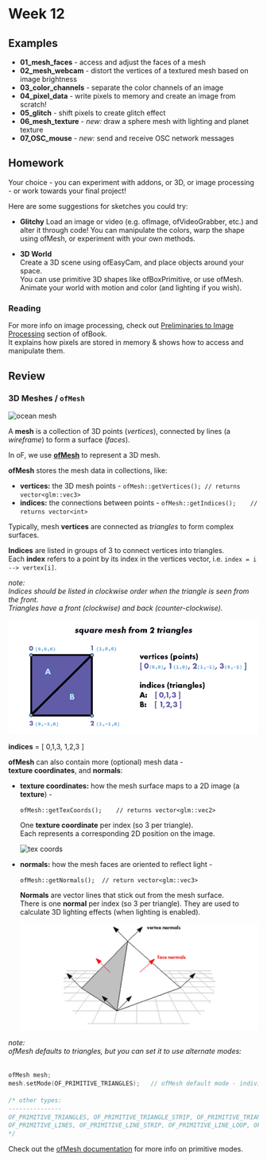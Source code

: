 # Week 12

## Examples

  - **01_mesh_faces** - access and adjust the faces of a mesh
  - **02_mesh_webcam** - distort the vertices of a textured mesh based on image brightness
  - **03_color_channels** - separate the color channels of an image
  - **04_pixel_data** - write pixels to memory and create an image from scratch!
  - **05_glitch** - shift pixels to create glitch effect
  - **06_mesh_texture** - _new:_ draw a sphere mesh with lighting and planet texture
  - **07_OSC_mouse** - _new:_ send and receive OSC network messages

## Homework

Your choice - you can experiment with addons, or 3D, or image processing - or work towards your final project!

Here are some suggestions for sketches you could try:  

  - **Glitchy**
	Load an image or video (e.g. ofImage, ofVideoGrabber, etc.) and alter it through code! You can manipulate the colors, warp the shape using ofMesh, or experiment with your own methods.

  - **3D World**  
	Create a 3D scene using ofEasyCam, and place objects around your space.  
	You can use primitive 3D shapes like ofBoxPrimitive, or use ofMesh.  
	Animate your world with motion and color (and lighting if you wish).

### Reading

For more info on image processing, check out [Preliminaries to Image Processing](http://openframeworks.cc/ofBook/chapters/image_processing_computer_vision.html#preliminariestoimageprocessing) section of ofBook.  
It explains how pixels are stored in memory & shows how to access and manipulate them.


## Review

### 3D Meshes / `ofMesh`

![ocean mesh](https://www.keithlantz.net/wp-content/uploads/2011/10/waves_dft_lines.jpg)

A **mesh** is a collection of 3D points (_vertices_), connected by lines (a _wireframe_) to form a surface (_faces_).  

In oF, we use **[ofMesh](https://openframeworks.cc/documentation/3d/ofMesh)** to represent a 3D mesh. 

**ofMesh** stores the mesh data in collections, like:

  - **vertices:** the 3D mesh points - `ofMesh::getVertices(); // returns vector<glm::vec3>`
  - **indices:** the connections between points - `ofMesh::getIndices();	// returns vector<int>`

Typically, mesh **vertices** are connected as _triangles_ to form complex surfaces.

**Indices** are listed in groups of 3 to connect vertices into triangles.  
Each **index** refers to a point by its index in the vertices vector, i.e. `index = i --> vertex[i]`.  

_note:  
Indices should be listed in clockwise order when the triangle is seen from the front.  
Triangles have a front (clockwise) and back (counter-clockwise)._

![mesh example image](square_mesh_triangles.png)

**indices** = [ 0,1,3, 1,2,3 ]


**ofMesh** can also contain more (optional) mesh data -  
**texture coordinates**, and **normals**:  

  - **texture coordinates:** how the mesh surface maps to a 2D image (a **texture**) -  

	`ofMesh::getTexCoords();	// returns vector<glm::vec2>`
	
	One **texture coordinate** per index (so 3 per triangle).  
	Each represents a corresponding 2D position on the image.

	![tex coords](http://www.c-jump.com/bcc/common/Talk3/OpenGL/Wk07_texture/const_images/texturemapping.png)

  - **normals:** how the mesh faces are oriented to reflect light -  

  	`ofMesh::getNormals();	// return vector<glm::vec3>` 

	**Normals** are vector lines that stick out from the mesh surface.  
	There is one **normal** per index (so 3 per triangle).
	They are used to calculate 3D lighting effects (when lighting is enabled).

	![normals](normals.png)



_note:  
ofMesh defaults to triangles, but you can set it to use alternate modes:_

```c++

ofMesh mesh;
mesh.setMode(OF_PRIMITIVE_TRIANGLES);	// ofMesh default mode - individual triangles

/* other types:
---------------
OF_PRIMITIVE_TRIANGLES, OF_PRIMITIVE_TRIANGLE_STRIP, OF_PRIMITIVE_TRIANGLE_FAN, 
OF_PRIMITIVE_LINES, OF_PRIMITIVE_LINE_STRIP, OF_PRIMITIVE_LINE_LOOP, OF_PRIMITIVE_POINTS
*/
```
Check out the [ofMesh documentation](https://openframeworks.cc/documentation/3d/ofMesh/#show_setMode) for more info on primitive modes.








